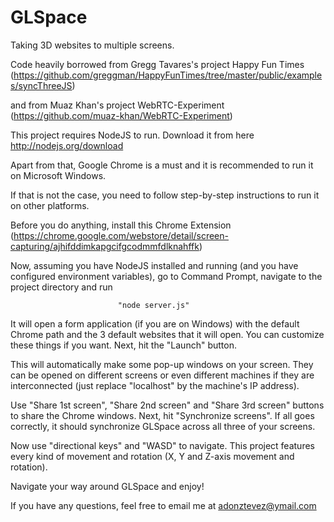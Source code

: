 GLSpace
=======

Taking 3D websites to multiple screens.

Code heavily borrowed from Gregg Tavares's project Happy Fun Times  (https://github.com/greggman/HappyFunTimes/tree/master/public/examples/syncThreeJS)

and from Muaz Khan's project WebRTC-Experiment
(https://github.com/muaz-khan/WebRTC-Experiment)


This project requires NodeJS to run. Download it from here http://nodejs.org/download

Apart from that, Google Chrome is a must and it is recommended to run it on Microsoft Windows.

If that is not the case, you need to follow step-by-step instructions to run it on other platforms.

Before you do anything, install this Chrome Extension (https://chrome.google.com/webstore/detail/screen-capturing/ajhifddimkapgcifgcodmmfdlknahffk)

Now, assuming you have NodeJS installed and running (and you have configured environment variables), go to Command Prompt, navigate to the project directory and run

							"node server.js"

It will open a form application (if you are on Windows) with the default Chrome path and the 3 default websites that it will open. You can customize these things if you want. Next, hit the "Launch" button.

This will automatically make some pop-up windows on your screen. They can be opened on different screens or even different machines if they are interconnected (just replace "localhost" by the machine's IP address).

Use "Share 1st screen", "Share 2nd screen" and "Share 3rd screen" buttons to share the Chrome windows. Next, hit "Synchronize screens". If all goes correctly, it should synchronize GLSpace across all three of your screens.

Now use "directional keys" and "WASD" to navigate. This project features every kind of movement and rotation (X, Y and Z-axis movement and rotation).


Navigate your way around GLSpace and enjoy!

If you have any questions, feel free to email me at adonztevez@ymail.com
